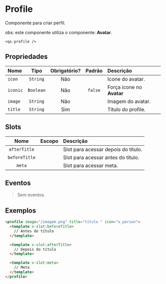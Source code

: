 # Profile

Componente para criar perfil.

obs: este componente utiliza o componente: **Avatar**.

```
<qs-profile />
```

## Propriedades

| Nome | Tipo | Obrigatório? | Padrão | Descrição |
|:-|:-:|:-:|:-:|:-|
| `icon` | `String` | Não | | Icone do avatar. |
| `iconic` | `Boolean` | Não | `false` | Força icone no **Avatar** |
| `image` | `String` | Não | | Imagem do avatar. |
| `title` | `String` | Sim | | Título do profile. |

## Slots

| Nome | Escopo | Descrição |
|:-:|:-:|:-|
| `afterTitle` | | Slot para acessar depois do título. |
| `beforeTitle` | | Slot para acessar antes do título. |
| `meta` | | Slot para acessar meta. |

## Eventos

> Sem eventos.

## Exemplos

```html
<profile image="/imagem.png" title="título " icon="o_person">
  <template v-slot:beforeTitle>
    // Antes do título
  </template>

  <template v-slot:afterTitle>
    // Depois do título
  </template>

  <template v-slot:meta>
    // Meta
  </template>
</profile>
```